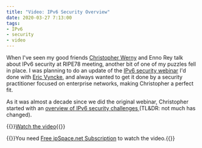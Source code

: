 ```yaml
---
title: "Video: IPv6 Security Overview"
date: 2020-03-27 7:13:00
tags:
- IPv6
- security
- video
---
```


When I've seen my good friends [Christopher Werny](https://www.ipspace.net/Author:Christopher_Werny) and Enno Rey talk about IPv6 security at RIPE78 meeting, another bit of one of my puzzles fell in place. I was planning to do an update of the [IPv6 security webinar](https://www.ipspace.net/IPv6_security) I'd done with [Eric Vyncke](https://www.ipspace.net/Author:Eric_Vyncke), and always wanted to get it done by a security practitioner focused on enterprise networks, making Christopher a perfect fit.

As it was almost a decade since we did the original webinar, Christopher started with an [overview of IPv6 security challenges ](https://my.ipspace.net/bin/get/IPv6Sec/E1%20-%20IPv6%20Security%20Overview.mp4?doccode=IPv6Sec)(TL&DR: not much has changed).

{{<jump>}}[Watch the video](https://my.ipspace.net/bin/get/IPv6Sec/E1%20-%20IPv6%20Security%20Overview.mp4?doccode=IPv6Sec){{</jump>}}

{{<note info >}}You need [Free ipSpace.net Subscription](https://www.ipspace.net/Subscription/Free) to watch the video.{{</note>}}